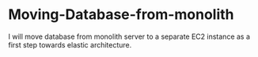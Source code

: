 # Moving-Database-from-monolith
I will move database from monolith server to a separate EC2 instance as a first step towards elastic architecture.
